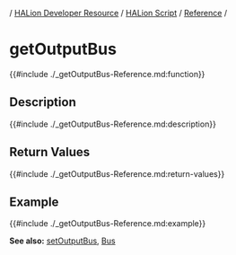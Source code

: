 / [HALion Developer Resource](../../HALion-Developer-Resource.md) / [HALion Script](./HALion-Script.md) / [Reference](./Reference.md) /

# getOutputBus

{{#include ./_getOutputBus-Reference.md:function}}

## Description

{{#include ./_getOutputBus-Reference.md:description}}

## Return Values

{{#include ./_getOutputBus-Reference.md:return-values}}

## Example

{{#include ./_getOutputBus-Reference.md:example}}

**See also:** [setOutputBus](./setOutputBus.md), [Bus](./Bus.md)